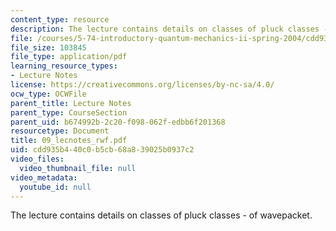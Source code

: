 ```yaml
---
content_type: resource
description: The lecture contains details on classes of pluck classes - of wavepacket.
file: /courses/5-74-introductory-quantum-mechanics-ii-spring-2004/cdd935b440c0b5cb68a839025b0937c2_09_lecnotes_rwf.pdf
file_size: 103845
file_type: application/pdf
learning_resource_types:
- Lecture Notes
license: https://creativecommons.org/licenses/by-nc-sa/4.0/
ocw_type: OCWFile
parent_title: Lecture Notes
parent_type: CourseSection
parent_uid: b674992b-2c20-f098-062f-edbb6f201368
resourcetype: Document
title: 09_lecnotes_rwf.pdf
uid: cdd935b4-40c0-b5cb-68a8-39025b0937c2
video_files:
  video_thumbnail_file: null
video_metadata:
  youtube_id: null
---
```

The lecture contains details on classes of pluck classes - of wavepacket.